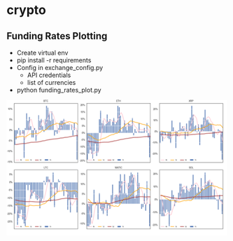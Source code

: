 # crypto
## Funding Rates Plotting
* Create virtual env
* pip install -r requirements 
* Config in exchange_config.py
    * API credentials
    * list of currencies
 * python funding_rates_plot.py

![GitHub Logo](./example.png)